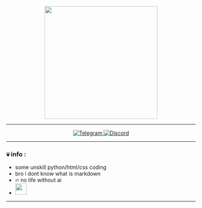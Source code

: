 <div id="header" align="center">
  <img src="https://media.discordapp.net/attachments/1117139613568479345/1275843979627204608/cat_in_pot_verysad.gif?ex=67c6780c&is=67c5268c&hm=b41bcc8d67f73e66443474275d9a8e3df3b6b41b75544a855b141f409b5bb7ca&=&width=484&height=645" width="300"/>

***

  <div id="badges">
  <a href="https://t.me/asfurce">
    <img src="https://img.shields.io/badge/Telegram-blue?style=for-the-badge&logo=telegram&logoColor=white" alt="Telegram"/>
  </a>
  <a href=" ">
    <img src="https://img.shields.io/badge/asfurce-darkblue?style=for-the-badge&logo=discord&logoColor=white" alt="Discord"/>
  </a>
  </div>

<div id="body" align="left">

***

### :skull: info :

- some unskill python/html/css coding
- bro i dont know what is markdown 
- 🔥 no life without ai
- <img src="https://media.giphy.com/media/WUlplcMpOCEmTGBtBW/giphy.gif" width="30">
</div>

***
